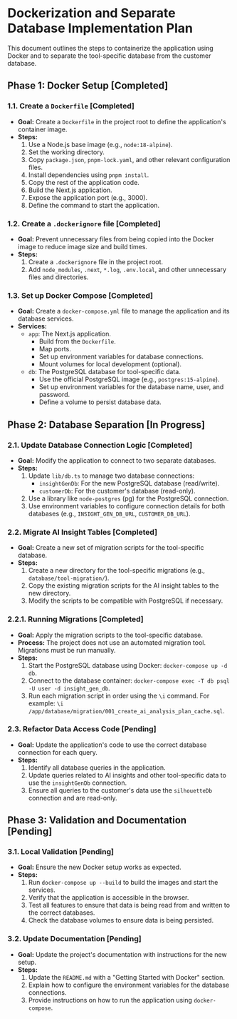 # Dockerization and Separate Database Implementation Plan

This document outlines the steps to containerize the application using Docker and to separate the tool-specific database from the customer database.

## Phase 1: Docker Setup [Completed]

### 1.1. Create a `Dockerfile` [Completed]

- **Goal:** Create a `Dockerfile` in the project root to define the application's container image.
- **Steps:**
  1.  Use a Node.js base image (e.g., `node:18-alpine`).
  2.  Set the working directory.
  3.  Copy `package.json`, `pnpm-lock.yaml`, and other relevant configuration files.
  4.  Install dependencies using `pnpm install`.
  5.  Copy the rest of the application code.
  6.  Build the Next.js application.
  7.  Expose the application port (e.g., 3000).
  8.  Define the command to start the application.

### 1.2. Create a `.dockerignore` file [Completed]

- **Goal:** Prevent unnecessary files from being copied into the Docker image to reduce image size and build times.
- **Steps:**
  1.  Create a `.dockerignore` file in the project root.
  2.  Add `node_modules`, `.next`, `*.log`, `.env.local`, and other unnecessary files and directories.

### 1.3. Set up Docker Compose [Completed]

- **Goal:** Create a `docker-compose.yml` file to manage the application and its database services.
- **Services:**
  - `app`: The Next.js application.
    - Build from the `Dockerfile`.
    - Map ports.
    - Set up environment variables for database connections.
    - Mount volumes for local development (optional).
  - `db`: The PostgreSQL database for tool-specific data.
    - Use the official PostgreSQL image (e.g., `postgres:15-alpine`).
    - Set up environment variables for the database name, user, and password.
    - Define a volume to persist database data.

## Phase 2: Database Separation [In Progress]

### 2.1. Update Database Connection Logic [Completed]

- **Goal:** Modify the application to connect to two separate databases.
- **Steps:**
  1.  Update `lib/db.ts` to manage two database connections:
      - `insightGenDb`: For the new PostgreSQL database (read/write).
      - `customerDb`: For the customer's database (read-only).
  2.  Use a library like `node-postgres` (pg) for the PostgreSQL connection.
  3.  Use environment variables to configure connection details for both databases (e.g., `INSIGHT_GEN_DB_URL`, `CUSTOMER_DB_URL`).

### 2.2. Migrate AI Insight Tables [Completed]

- **Goal:** Create a new set of migration scripts for the tool-specific database.
- **Steps:**
  1.  Create a new directory for the tool-specific migrations (e.g., `database/tool-migration/`).
  2.  Copy the existing migration scripts for the AI insight tables to the new directory.
  3.  Modify the scripts to be compatible with PostgreSQL if necessary.

### 2.2.1. Running Migrations [Completed]

- **Goal:** Apply the migration scripts to the tool-specific database.
- **Process:** The project does not use an automated migration tool. Migrations must be run manually.
- **Steps:**
  1.  Start the PostgreSQL database using Docker: `docker-compose up -d db`.
  2.  Connect to the database container: `docker-compose exec -T db psql -U user -d insight_gen_db`.
  3.  Run each migration script in order using the `\i` command. For example: `\i /app/database/migration/001_create_ai_analysis_plan_cache.sql`.

### 2.3. Refactor Data Access Code [Pending]

- **Goal:** Update the application's code to use the correct database connection for each query.
- **Steps:**
  1.  Identify all database queries in the application.
  2.  Update queries related to AI insights and other tool-specific data to use the `insightGenDb` connection.
  3.  Ensure all queries to the customer's data use the `silhouetteDb` connection and are read-only.

## Phase 3: Validation and Documentation [Pending]

### 3.1. Local Validation [Pending]

- **Goal:** Ensure the new Docker setup works as expected.
- **Steps:**
  1.  Run `docker-compose up --build` to build the images and start the services.
  2.  Verify that the application is accessible in the browser.
  3.  Test all features to ensure that data is being read from and written to the correct databases.
  4.  Check the database volumes to ensure data is being persisted.

### 3.2. Update Documentation [Pending]

- **Goal:** Update the project's documentation with instructions for the new setup.
- **Steps:**
  1.  Update the `README.md` with a "Getting Started with Docker" section.
  2.  Explain how to configure the environment variables for the database connections.
  3.  Provide instructions on how to run the application using `docker-compose`.
